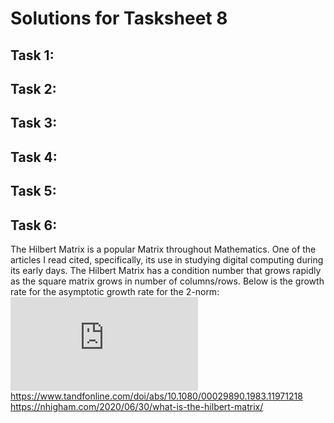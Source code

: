 # Solutions for Tasksheet 8

## Task 1:


## Task 2:


## Task 3:


## Task 4:


## Task 5:


## Task 6:

The Hilbert Matrix is a popular Matrix throughout Mathematics. One of the articles I read cited, specifically, its use in studying digital computing during its early days. The Hilbert Matrix has a condition number that grows rapidly as the square matrix grows in number of columns/rows. Below is the growth rate for the asymptotic growth rate for the 2-norm:  
![Growth rate](https://s0.wp.com/latex.php?latex=%5Ckappa_2%28H_n%29+%5Csim+%5Cmathrm%7Be%7D%5E%7B3.5n%7D&bg=ffffff&fg=333333&s=0&c=20201002&zoom=2)  
https://www.tandfonline.com/doi/abs/10.1080/00029890.1983.11971218  
https://nhigham.com/2020/06/30/what-is-the-hilbert-matrix/
